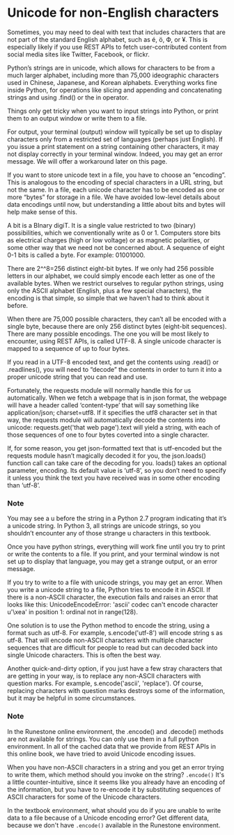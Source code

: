 # Unicode for non-English characters

Sometimes, you may need to deal with text that includes characters that are not part of the standard English alphabet, such as é, ö, Ф, or ¥. This is especially likely if you use REST APIs to fetch user-contributed content from social media sites like Twitter, Facebook, or flickr.

Python’s strings are in unicode, which allows for characters to be from a much larger alphabet, including more than 75,000 ideographic characters used in Chinese, Japanese, and Korean alphabets. Everything works fine inside Python, for operations like slicing and appending and concatenating strings and using .find() or the in operator.

Things only get tricky when you want to input strings into Python, or print them to an output window or write them to a file.

For output, your terminal (output) window will typically be set up to display characters only from a restricted set of languages (perhaps just English). If you issue a print statement on a string containing other characters, it may not display correctly in your terminal window. Indeed, you may get an error message. We will offer a workaround later on this page.

If you want to store unicode text in a file, you have to choose an “encoding”. This is analogous to the encoding of special characters in a URL string, but not the same. In a file, each unicode character has to be encoded as one or more “bytes” for storage in a file. We have avoided low-level details about data encodings until now, but understanding a little about bits and bytes will help make sense of this.

A bit is a BInary digiT. It is a single value restricted to two (binary) possibilities, which we conventionally write as 0 or 1. Computers store bits as electrical charges (high or low voltage) or as magnetic polarities, or some other way that we need not be concerned about. A sequence of eight 0-1 bits is called a byte. For example: 01001000.

There are 2^^8=256 distinct eight-bit bytes. If we only had 256 possible letters in our alphabet, we could simply encode each letter as one of the available bytes. When we restrict ourselves to regular python strings, using only the ASCII alphabet (English, plus a few special characters), the encoding is that simple, so simple that we haven’t had to think about it before.

When there are 75,000 possible characters, they can’t all be encoded with a single byte, because there are only 256 distinct bytes (eight-bit sequences). There are many possible encodings. The one you will be most likely to encounter, using REST APIs, is called UTF-8. A single unicode character is mapped to a sequence of up to four bytes.

If you read in a UTF-8 encoded text, and get the contents using .read() or .readlines(), you will need to “decode” the contents in order to turn it into a proper unicode string that you can read and use.

Fortunately, the requests module will normally handle this for us automatically. When we fetch a webpage that is in json format, the webpage will have a header called ‘content-type’ that will say something like application/json; charset=utf8. If it specifies the utf8 character set in that way, the requests module will automatically decode the contents into unicode: requests.get('that web page').text will yield a string, with each of those sequences of one to four bytes coverted into a single character.

If, for some reason, you get json-formatted text that is utf-encoded but the requests module hasn’t magically decoded it for you, the json.loads() function call can take care of the decoding for you. loads() takes an optional parameter, encoding. Its default value is ‘utf-8’, so you don’t need to specify it unless you think the text you have received was in some other encoding than ‘utf-8’.

### Note
You may see a u before the string in a Python 2.7 program indicating that it’s a unicode string. In Python 3, all strings are unicode strings, so you shouldn’t encounter any of those strange u characters in this textbook.

Once you have python strings, everything will work fine until you try to print or write the contents to a file. If you print, and your terminal window is not set up to display that language, you may get a strange output, or an error message.

If you try to write to a file with unicode strings, you may get an error. When you write a unicode string to a file, Python tries to encode it in ASCII. If there is a non-ASCII character, the execution fails and raises an error that looks like this: UnicodeEncodeError: 'ascii' codec can't encode character u'\xea' in position 1: ordinal not in range(128).

One solution is to use the Python method to encode the string, using a format such as utf-8. For example, s.encode('utf-8') will encode string s as utf-8. That will encode non-ASCII characters with multiple character sequences that are difficult for people to read but can decoded back into single Unicode characters. This is often the best way.

Another quick-and-dirty option, if you just have a few stray characters that are getting in your way, is to replace any non-ASCII characters with question marks. For example, s.encode('ascii', 'replace'). Of course, replacing characters with question marks destroys some of the information, but it may be helpful in some circumstances.

### Note
In the Runestone online environment, the .encode() and .decode() methods are not available for strings. You can only use them in a full python environment. In all of the cached data that we provide from REST APIs in this online book, we have tried to avoid Unicode encoding issues.


When you have non-ASCII characters in a string and you get an error trying to write them, which method should you invoke on the string?
``.encode()``
It's a little counter-intuitive, since it seems like you already have an encoding of the information, but you have to re-encode it by substituting sequences of ASCII characters for some of the Unicode characters.

In the textbook environment, what should you do if you are unable to write data to a file because of a Unicode encoding error?
Get different data, because we don't have ``.encode()`` available in the Runestone environment.
